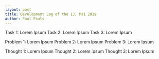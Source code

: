 ```yaml
---
layout: post
title: Development Log of the 13. Mai 2019
author: Paul Pauls
---
```


Task 1: Lorem Ipsum
Task 2: Lorem Ipsum
Task 3: Lorem Ipsum

Problem 1: Lorem Ipsum
Problem 2: Lorem Ipsum
Problem 3: Lorem Ipsum

Thought 1: Lorem Ipsum
Thought 2: Lorem Ipsum
Thought 3: Lorem Ipsum

